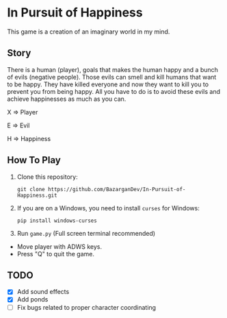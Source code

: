 # In Pursuit of Happiness
This game is a creation of an imaginary world in my mind.

## Story
There is a human (player), goals that makes the human happy and a bunch of evils (negative people). Those evils can smell and kill humans that want to be happy. They have killed everyone and now they want to kill you to prevent you from being happy. All you have to do is to avoid these evils and achieve happinesses as much as you can.

X => Player

E => Evil

H => Happiness

## How To Play
1. Clone this repository:

   `git clone https://github.com/BazarganDev/In-Pursuit-of-Happiness.git`

2. If you are on a Windows, you need to install `curses` for Windows:

   `pip install windows-curses`

3. Run `game.py` (Full screen terminal recommended)

- Move player with ADWS keys.
- Press "Q" to quit the game.

## TODO
- [x] Add sound effects
- [x] Add ponds
- [ ] Fix bugs related to proper character coordinating
